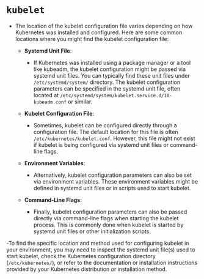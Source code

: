 # `kubelet`
- The location of the kubelet configuration file varies depending on how Kubernetes was installed and configured. Here are some common locations where you might find the kubelet configuration file:
 
  - **Systemd Unit File**:
    - If Kubernetes was installed using a package manager or a tool like kubeadm, the kubelet configuration might be passed via systemd unit files. You can typically find these unit files under `/etc/systemd/system/` directory. The kubelet configuration parameters can be specified in the systemd unit file, often located at `/etc/systemd/system/kubelet.service.d/10-kubeadm.conf` or similar.

  - **Kubelet Configuration File**:
    - Sometimes, kubelet can be configured directly through a configuration file. The default location for this file is often `/etc/kubernetes/kubelet.conf`. However, this file might not exist if kubelet is being configured via systemd unit files or command-line flags.

  - **Environment Variables**:
    - Alternatively, kubelet configuration parameters can also be set via environment variables. These environment variables might be defined in systemd unit files or in scripts used to start kubelet.

  - **Command-Line Flags**:
    - Finally, kubelet configuration parameters can also be passed directly via command-line flags when starting the kubelet process. This is commonly done when kubelet is started by systemd unit files or other initialization scripts.

-To find the specific location and method used for configuring kubelet in your environment, you may need to inspect the systemd unit file(s) used to start kubelet, check the Kubernetes configuration directory (`/etc/kubernetes/`), or refer to the documentation or installation instructions provided by your Kubernetes distribution or installation method.